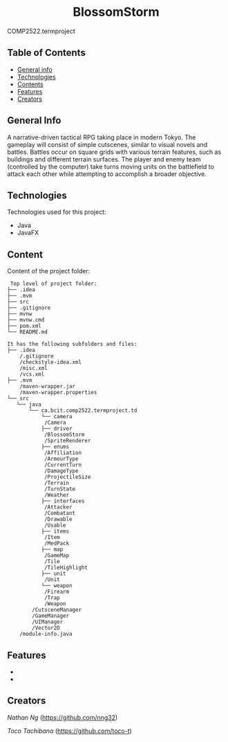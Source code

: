<h1 align="center"> BlossomStorm </h1>
<p>COMP2522.termproject</P>

## Table of Contents

* [General info](#general-info)
* [Technologies](#technologies)
* [Contents](#content)
* [Features](#features)
* [Creators](#creators)

## General Info
A narrative-driven tactical RPG taking place in modern Tokyo. The gameplay will consist of simple cutscenes, similar to visual novels and battles. Battles occur on square grids with various terrain features, such as buildings and different terrain surfaces. The player and enemy team (controlled by the computer) take turns moving units on the battlefield to attack each other while attempting to accomplish a broader objective.


## Technologies
Technologies used for this project:
* Java
* JavaFX

## Content
Content of the project folder:

```
 Top level of project folder:
├── .idea
├── .mvm
├── src
├── .gitignore
├── mvnw
├── mvnw.cmd
├── pom.xml
└── README.md

It has the following subfolders and files:
├── .idea
	/.gitignore
	/checkstyle-idea.xml
	/misc.xml
	/vcs.xml    
├── .mvm
	/maven-wrapper.jar
	/maven-wrapper.properties
└── src
   └── java
	   └── ca.bcit.comp2522.termproject.td
		   └── camera
			/Camera
		   ├── driver
			/BlossomStorm
			/SpriteRenderer
		   ├── enums
			/Affiliation
			/ArmourType
			/CurrentTurn
			/DamageType
			/ProjectileSize
			/Terrain
			/TurnState
			/Weather
		   ├── interfaces
			/Attacker
			/Combatant
			/Drawable
			/Usable
		   ├── items
			/Item
			/MedPack
		   ├── map
			/GameMap
			/Tile
			/TileHighlight
		   ├── unit
			/Unit
		   └── weapon
			/Firearm
			/Trap
			/Weapon
		/CutsceneManager
		/GameManager
		/UIManager
		/Vector2D
	/module-info.java            
```


## Features
*
*

## Creators
*Nathan Ng* (https://github.com/nng32)

*Toco Tachibana* (https://github.com/toco-t)  
